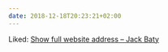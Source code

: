```yaml
---
date: 2018-12-18T20:23:21+02:00
---
```


Liked: [Show full website address – Jack Baty](https://jack.baty.net/2018/show-full-website-address/)
